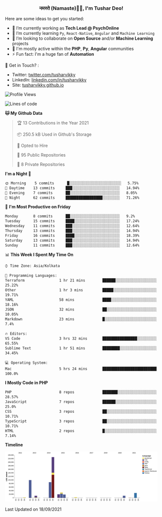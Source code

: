 <h3 align="center">नमस्ते (Namaste)🙏🏻, I'm Tushar Deo!</h3>

Here are some ideas to get you started:

- 🔭 I’m currently working as **Tech Lead @ PsychOnline**
- 🌱 I’m currently learning `Py`, `React-Native`, `Angular` and `Machine Learning`
- 👯 I’m looking to collaborate on **Open Source** and/or **Machine Learning** projects
- 💬 I'm mostly active within the **PHP**, **Py**, **Angular** communities
- ⚡ Fun fact: I'm a huge fan of **Automation**

📣 Get in Touch? :
- Twitter: [twitter.com/tusharvikky](https://twitter.com/tusharvikky)
- LinkedIn: [linkedin.com/in/tusharvikky](https://www.linkedin.com/in/tusharvikky/)
- Site: [tusharvikky.github.io](https://tusharvikky.github.io/)

<!--START_SECTION:waka-->
![Profile Views](http://img.shields.io/badge/Profile%20Views-0-blue)

![Lines of code](https://img.shields.io/badge/From%20Hello%20World%20I%27ve%20Written-540137%20lines%20of%20code-blue)

**🐱 My Github Data** 

> 🏆 13 Contributions in the Year 2021
 > 
> 📦 250.5 kB Used in Github's Storage 
 > 
> 💼 Opted to Hire
 > 
> 📜 95 Public Repositories 
 > 
> 🔑 8 Private Repositories  
 > 
**I'm a Night 🦉** 

```text
🌞 Morning    5 commits      █░░░░░░░░░░░░░░░░░░░░░░░░   5.75% 
🌆 Daytime    13 commits     ███░░░░░░░░░░░░░░░░░░░░░░   14.94% 
🌃 Evening    7 commits      ██░░░░░░░░░░░░░░░░░░░░░░░   8.05% 
🌙 Night      62 commits     █████████████████░░░░░░░░   71.26%

```
📅 **I'm Most Productive on Friday** 

```text
Monday       8 commits      ██░░░░░░░░░░░░░░░░░░░░░░░   9.2% 
Tuesday      15 commits     ████░░░░░░░░░░░░░░░░░░░░░   17.24% 
Wednesday    11 commits     ███░░░░░░░░░░░░░░░░░░░░░░   12.64% 
Thursday     13 commits     ███░░░░░░░░░░░░░░░░░░░░░░   14.94% 
Friday       16 commits     ████░░░░░░░░░░░░░░░░░░░░░   18.39% 
Saturday     13 commits     ███░░░░░░░░░░░░░░░░░░░░░░   14.94% 
Sunday       11 commits     ███░░░░░░░░░░░░░░░░░░░░░░   12.64%

```


📊 **This Week I Spent My Time On** 

```text
⌚︎ Time Zone: Asia/Kolkata

💬 Programming Languages: 
Terraform                1 hr 21 mins        ██████░░░░░░░░░░░░░░░░░░░   25.22% 
Other                    1 hr 3 mins         █████░░░░░░░░░░░░░░░░░░░░   19.71% 
YAML                     58 mins             ████░░░░░░░░░░░░░░░░░░░░░   18.16% 
JSON                     32 mins             ██░░░░░░░░░░░░░░░░░░░░░░░   10.05% 
Markdown                 23 mins             █░░░░░░░░░░░░░░░░░░░░░░░░   7.4%

🔥 Editors: 
VS Code                  3 hrs 32 mins       ████████████████░░░░░░░░░   65.55% 
Sublime Text             1 hr 51 mins        ████████░░░░░░░░░░░░░░░░░   34.45%

💻 Operating System: 
Mac                      5 hrs 24 mins       █████████████████████████   100.0%

```

**I Mostly Code in PHP** 

```text
PHP                      8 repos             ███████░░░░░░░░░░░░░░░░░░   28.57% 
JavaScript               7 repos             ██████░░░░░░░░░░░░░░░░░░░   25.0% 
CSS                      3 repos             ██░░░░░░░░░░░░░░░░░░░░░░░   10.71% 
TypeScript               3 repos             ██░░░░░░░░░░░░░░░░░░░░░░░   10.71% 
HTML                     2 repos             █░░░░░░░░░░░░░░░░░░░░░░░░   7.14%

```


**Timeline**

![Chart not found](https://raw.githubusercontent.com/tusharvikky/tusharvikky/master/charts/bar_graph.png) 


 Last Updated on 18/09/2021
<!--END_SECTION:waka-->


